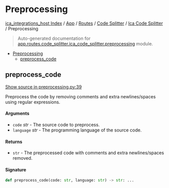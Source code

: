 # Preprocessing

[ica_integrations_host Index](../../../../README.md#ica_integrations_host-index) / [App](../../../index.md#app) / [Routes](../../index.md#routes) / [Code Splitter](../index.md#code-splitter) / [Ica Code Splitter](./index.md#ica-code-splitter) / Preprocessing

> Auto-generated documentation for [app.routes.code_splitter.ica_code_splitter.preprocessing](https://github.ibm.com/destiny/ica_integrations_host/blob/main/app/routes/code_splitter/ica_code_splitter/preprocessing.py) module.

- [Preprocessing](#preprocessing)
  - [preprocess_code](#preprocess_code)

## preprocess_code

[Show source in preprocessing.py:39](https://github.ibm.com/destiny/ica_integrations_host/blob/main/app/routes/code_splitter/ica_code_splitter/preprocessing.py#L39)

Preprocess the code by removing comments and extra newlines/spaces using regular expressions.

#### Arguments

- `code` *str* - The source code to preprocess.
- `language` *str* - The programming language of the source code.

#### Returns

- `str` - The preprocessed code with comments and extra newlines/spaces removed.

#### Signature

```python
def preprocess_code(code: str, language: str) -> str: ...
```
